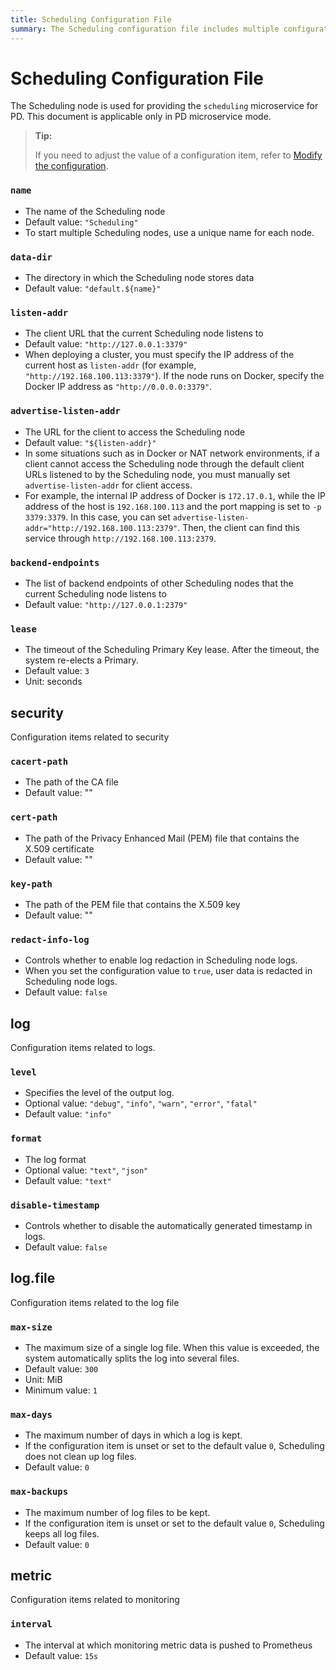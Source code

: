 ```yaml
---
title: Scheduling Configuration File
summary: The Scheduling configuration file includes multiple configuration items such as node name, data path, and node URL.
---
```


# Scheduling Configuration File

<!-- markdownlint-disable MD001 -->

The Scheduling node is used for providing the `scheduling` microservice for PD. This document is applicable only in PD microservice mode.

> **Tip:**
>
> If you need to adjust the value of a configuration item, refer to [Modify the configuration](/maintain-tidb-using-tiup.md#modify-the-configuration).

### `name`

- The name of the Scheduling node
- Default value: `"Scheduling"`
- To start multiple Scheduling nodes, use a unique name for each node.

### `data-dir`

- The directory in which the Scheduling node stores data
- Default value: `"default.${name}"`

### `listen-addr`

- The client URL that the current Scheduling node listens to
- Default value: `"http://127.0.0.1:3379"`
- When deploying a cluster, you must specify the IP address of the current host as `listen-addr` (for example, `"http://192.168.100.113:3379"`). If the node runs on Docker, specify the Docker IP address as `"http://0.0.0.0:3379"`.

### `advertise-listen-addr`

- The URL for the client to access the Scheduling node
- Default value: `"${listen-addr}"`
- In some situations such as in Docker or NAT network environments, if a client cannot access the Scheduling node through the default client URLs listened to by the Scheduling node, you must manually set `advertise-listen-addr` for client access.
- For example, the internal IP address of Docker is `172.17.0.1`, while the IP address of the host is `192.168.100.113` and the port mapping is set to `-p 3379:3379`. In this case, you can set `advertise-listen-addr="http://192.168.100.113:2379"`. Then, the client can find this service through `http://192.168.100.113:2379`.

### `backend-endpoints`

- The list of backend endpoints of other Scheduling nodes that the current Scheduling node listens to
- Default value: `"http://127.0.0.1:2379"`

### `lease`

- The timeout of the Scheduling Primary Key lease. After the timeout, the system re-elects a Primary.
- Default value: `3`
- Unit: seconds

## security

Configuration items related to security

### `cacert-path`

- The path of the CA file
- Default value: ""

### `cert-path`

- The path of the Privacy Enhanced Mail (PEM) file that contains the X.509 certificate
- Default value: ""

### `key-path`

- The path of the PEM file that contains the X.509 key
- Default value: ""

### `redact-info-log`

- Controls whether to enable log redaction in Scheduling node logs.
- When you set the configuration value to `true`, user data is redacted in Scheduling node logs.
- Default value: `false`

## log

Configuration items related to logs.

### `level`

- Specifies the level of the output log.
- Optional value: `"debug"`, `"info"`, `"warn"`, `"error"`, `"fatal"`
- Default value: `"info"`

### `format`

- The log format
- Optional value: `"text"`, `"json"`
- Default value: `"text"`

### `disable-timestamp`

- Controls whether to disable the automatically generated timestamp in logs.
- Default value: `false`

## log.file

Configuration items related to the log file

### `max-size`

- The maximum size of a single log file. When this value is exceeded, the system automatically splits the log into several files.
- Default value: `300`
- Unit: MiB
- Minimum value: `1`

### `max-days`

- The maximum number of days in which a log is kept.
- If the configuration item is unset or set to the default value `0`, Scheduling does not clean up log files.
- Default value: `0`

### `max-backups`

- The maximum number of log files to be kept.
- If the configuration item is unset or set to the default value `0`, Scheduling keeps all log files.
- Default value: `0`

## metric

Configuration items related to monitoring

### `interval`

- The interval at which monitoring metric data is pushed to Prometheus
- Default value: `15s`